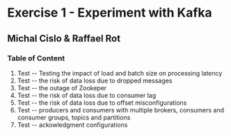 # Exercise 1 - Experiment with Kafka
## Michal Cislo & Raffael Rot

### Table of Content
1. Test -- Testing the impact of load and batch size on processing latency
2. Test -- the risk of data loss due to dropped messages
3. Test -- the outage of Zookeper
4. Test -- the risk of data loss due to consumer lag
5. Test -- the risk of data loss due to offset misconfigurations
6. Test -- producers and consumers with multiple brokers, consumers and consumer groups, topics and partitions
7. Test -- ackowledgment configurations
